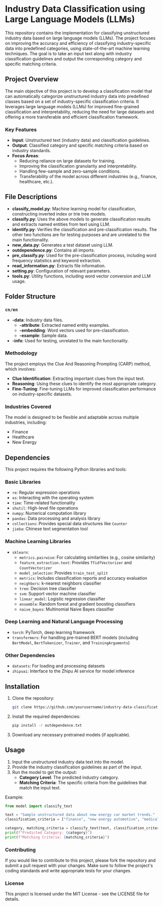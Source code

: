 # Industry Data Classification using Large Language Models (LLMs)

This repository contains the implementation for classifying unstructured industry data based on large language models (LLMs). The project focuses on improving the accuracy and efficiency of classifying industry-specific data into predefined categories, using state-of-the-art machine learning techniques. The goal is to take an input text along with industry classification guidelines and output the corresponding category and specific matching criteria.

## Project Overview

The main objective of this project is to develop a classification model that can automatically categorize unstructured industry data into predefined classes based on a set of industry-specific classification criteria. It leverages large language models (LLMs) for improved fine-grained classification and interpretability, reducing the need for large datasets and offering a more transferable and efficient classification framework.

### Key Features
- **Input**: Unstructured text (industry data) and classification guidelines.
- **Output**: Classified category and specific matching criteria based on industry standards.
- **Focus Areas**:
  - Reducing reliance on large datasets for training.
  - Improving the classification granularity and interpretability.
  - Handling few-sample and zero-sample conditions.
  - Transferability of the model across different industries (e.g., finance, healthcare, etc.).

 ## File Descriptions

- **classify_model.py**: Machine learning model for classification, constructing inverted index or trie tree models.
- **classify.py**: Uses the above models to generate classification results and extracts named entities from text using LLM.
- **identify.py**: Verifies the classification and pre-classification results. The other two functions are for testing purposes and are unrelated to the main functionality.
- **new_data.py**: Generates a test dataset using LLM.
- **outdependence.py**: Contains all imports.
- **pre_classify.py**: Used for the pre-classification process, including word frequency statistics and keyword extraction.
- **read_information.py**: Extracts file information.
- **setting.py**: Configuration of relevant parameters.
- **tools.py**: Utility functions, including word vector conversion and LLM usage.

## Folder Structure

### `cn/en`
- **-data**: Industry data files.
  - **-attribute**: Extracted named entity examples.
  - **-embedding**: Word vectors used for pre-classification.
  - **-example**: Sample data.
- **-info**: Used for testing, unrelated to the main functionality.
  
### Methodology
The project employs the Clue And Reasoning Prompting (CARP) method, which involves:
- **Clue Identification**: Extracting important clues from the input text.
- **Reasoning**: Using these clues to identify the most appropriate category.
- **Fine-Tuning**: Fine-tuning LLMs for improved classification performance on industry-specific datasets.

### Industries Covered
The model is designed to be flexible and adaptable across multiple industries, including:
- Finance
- Healthcare
- New Energy

## Dependencies

This project requires the following Python libraries and tools:

### Basic Libraries

- `re`: Regular expression operations
- `os`: Interacting with the operating system
- `time`: Time-related functionality
- `shutil`: High-level file operations
- `numpy`: Numerical computation library
- `pandas`: Data processing and analysis library
- `collections`: Provides special data structures like `Counter`
- `jieba`: Chinese text segmentation tool

### Machine Learning Libraries

- `sklearn`:
  - `metrics.pairwise`: For calculating similarities (e.g., cosine similarity)
  - `feature_extraction.text`: Provides `TfidfVectorizer` and `CountVectorizer`
  - `model_selection`: Provides `train_test_split`
  - `metrics`: Includes classification reports and accuracy evaluation
  - `neighbors`: k-nearest neighbors classifier
  - `tree`: Decision tree classifier
  - `svm`: Support vector machine classifier
  - `linear_model`: Logistic regression classifier
  - `ensemble`: Random forest and gradient boosting classifiers
  - `naive_bayes`: Multinomial Naive Bayes classifier

### Deep Learning and Natural Language Processing

- `torch`: PyTorch, deep learning framework
- `transformers`: For handling pre-trained BERT models (including `BertModel`, `BertTokenizer`, `Trainer`, and `TrainingArguments`)

### Other Dependencies

- `datasets`: For loading and processing datasets
- `zhipuai`: Interface to the Zhipu AI service for model inference
## Installation

1. Clone the repository:
    ```bash
    git clone https://github.com/yourusername/industry-data-classification.git
    ```

2. Install the required dependencies:
    ```bash
    pip install -r outdependence.txt
    ```

3. Download any necessary pretrained models (if applicable).

## Usage

1. Input the unstructured industry data text into the model.
2. Provide the industry classification guidelines as part of the input.
3. Run the model to get the output:
   - **Category Level**: The predicted industry category.
   - **Matching Criteria**: The specific criteria from the guidelines that match the input text.

Example:
```python
from model import classify_text

text = "Sample unstructured data about new energy car market trends."
classification_criteria = ["finance", "new energy automotive", "medical"]

category, matching_criteria = classify_text(text, classification_criteria)
print(f"Predicted Category: {category}")
print(f"Matching Criteria: {matching_criteria}")

```

### Contributing

If you would like to contribute to this project, please fork the repository and submit a pull request with your changes. Make sure to follow the project's coding standards and write appropriate tests for your changes.

### License

This project is licensed under the MIT License - see the LICENSE file for details.



